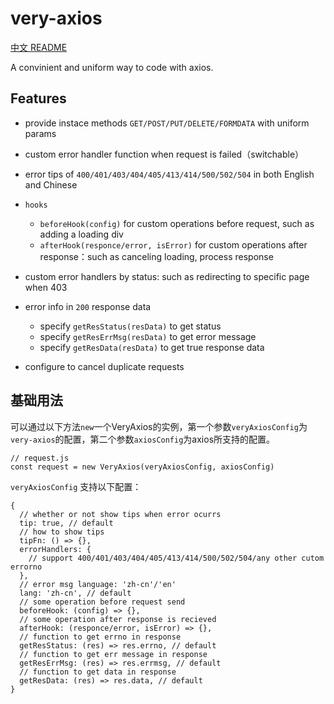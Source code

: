 # very-axios

[中文 README](./README.md)

A convinient and uniform way to code with axios.

## Features

* provide instace methods `GET/POST/PUT/DELETE/FORMDATA` with uniform params
* custom error handler function when request is failed（switchable）
* error tips of `400/401/403/404/405/413/414/500/502/504` in both English and Chinese
* `hooks`
  * `beforeHook(config)` for custom operations before request, such as adding a loading div
  * `afterHook(responce/error, isError)` for custom operations after response：such as canceling loading, process response
* custom error handlers by status: such as redirecting to specific page when 403
* error info in `200` response data
  * specify `getResStatus(resData)` to get status
  * specify `getResErrMsg(resData)` to get error message
  * specify `getResData(resData)` to get true response data

* configure to cancel duplicate requests

## 基础用法

可以通过以下方法`new`一个VeryAxios的实例，第一个参数`veryAxiosConfig`为`very-axios`的配置，第二个参数`axiosConfig`为axios所支持的配置。

```
// request.js
const request = new VeryAxios(veryAxiosConfig, axiosConfig)
```

`veryAxiosConfig` 支持以下配置：

```
{
  // whether or not show tips when error ocurrs
  tip: true, // default
  // how to show tips
  tipFn: () => {},
  errorHandlers: {
    // support 400/401/403/404/405/413/414/500/502/504/any other cutom errorno
  },
  // error msg language: 'zh-cn'/'en'
  lang: 'zh-cn', // default
  // some operation before request send
  beforeHook: (config) => {},
  // some operation after response is recieved
  afterHook: (responce/error, isError) => {},
  // function to get errno in response
  getResStatus: (res) => res.errno, // default
  // function to get err message in response
  getResErrMsg: (res) => res.errmsg, // default
  // function to get data in response
  getResData: (res) => res.data, // default
}
```